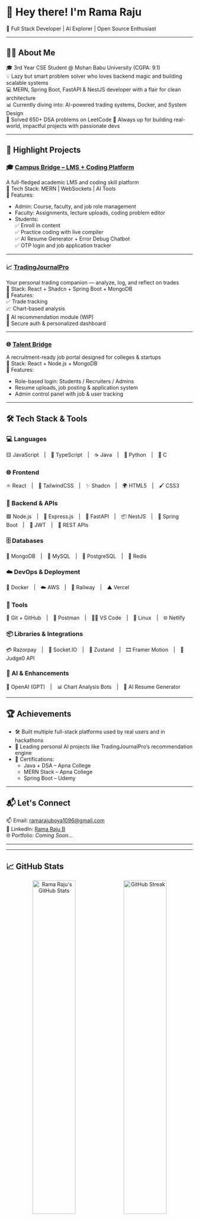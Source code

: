# 👋 Hey there! I'm Rama Raju

🚀 Full Stack Developer | AI Explorer | Open Source Enthusiast

---

## 👨‍💻 About Me

🎓 3rd Year CSE Student @ Mohan Babu University (CGPA: 9.1)  
💡 Lazy but smart problem solver who loves backend magic and building scalable systems  
💻 MERN, Spring Boot, FastAPI & NestJS developer with a flair for clean architecture  
📊 Currently diving into: AI-powered trading systems, Docker, and System Design  
🧠 Solved 650+ DSA problems on LeetCode 
🤝 Always up for building real-world, impactful projects with passionate devs

---

## 🌟 Highlight Projects

### 🎓 [Campus Bridge – LMS + Coding Platform](https://campusbridge-student.vercel.app/)
A full-fledged academic LMS and coding skill platform  
🔹 Tech Stack: MERN | WebSockets | AI Tools  
🔹 Features:
- Admin: Course, faculty, and job role management  
- Faculty: Assignments, lecture uploads, coding problem editor  
- Students:  
  ✅ Enroll in content  
  ✅ Practice coding with live compiler  
  ✅ AI Resume Generator + Error Debug Chatbot  
  ✅ OTP login and job application tracker  

---

### 📈 [TradingJournalPro](https://tradingjournalpro.vercel.app/)
Your personal trading companion — analyze, log, and reflect on trades  
🔹 Stack: React + Shadcn + Spring Boot + MongoDB  
🔹 Features:  
✅ Trade tracking  
📈 Chart-based analysis  
🤖 AI recommendation module (WIP)  
🔐 Secure auth & personalized dashboard

---

### 🌐 [Talent Bridge](https://talentbridge01.vercel.app/)
A recruitment-ready job portal designed for colleges & startups  
🔹 Stack: React + Node.js + MongoDB  
🔹 Features:
- Role-based login: Students / Recruiters / Admins  
- Resume uploads, job posting & application system  
- Admin control panel with job & user tracking  

---

## 🛠️ Tech Stack & Tools

### 💻 Languages  
🟨 JavaScript | 🔷 TypeScript | ☕ Java | 🐍 Python | 🧠 C

### 🌐 Frontend  
⚛️ React | 🎨 TailwindCSS | ✨ Shadcn | 🌍 HTML5 | 🖌️ CSS3

### 🧠 Backend & APIs  
🟩 Node.js | 🚂 Express.js | 🚀 FastAPI | 📦 NestJS | 🌱 Spring Boot | 🔐 JWT | 📡 REST APIs

### 🗄️ Databases  
🍃 MongoDB | 🐬 MySQL | 🐘 PostgreSQL | 🧠 Redis

### ☁️ DevOps & Deployment  
🐳 Docker | ☁️ AWS | 🚆 Railway | ▲ Vercel

### 🔧 Tools  
🐙 Git + GitHub | 📮 Postman | 🧑‍💻 VS Code | 🐧 Linux | 🌐 Netlify

### 📦 Libraries & Integrations  
💳 Razorpay | 📡 Socket.IO | 🧠 Zustand | 🎞️ Framer Motion | 🧪 Judge0 API

### 🤖 AI & Enhancements  
🧠 OpenAI (GPT) | 📊 Chart Analysis Bots | 📝 AI Resume Generator

---

## 🏆 Achievements

- 🛠 Built multiple full-stack platforms used by real users and in hackathons  
- 🤖 Leading personal AI projects like TradingJournalPro’s recommendation engine  
- 📜 Certifications:
  - Java + DSA – Apna College  
  - MERN Stack – Apna College  
  - Spring Boot – Udemy  

---

## 📬 Let's Connect

📫 Email: ramarajuboya1096@gmail.com  
🔗 LinkedIn: [Rama Raju B](https://www.linkedin.com/in/rama-raju-b-8a19a62bb/)  
🌐 Portfolio: *Coming Soon...*  

---

---

## 📈 GitHub Stats

<p align="center">
  <img src="https://github-readme-stats.vercel.app/api?username=ramraj1096&show_icons=true&theme=radical" alt="Rama Raju's GitHub Stats" width="48%" />
  <img src="https://github-readme-streak-stats.herokuapp.com/?user=ramraj1096&theme=radical" alt="GitHub Streak" width="48%" />
</p>

<p align="center">
  <img src="https://github-readme-stats.vercel.app/api/top-langs/?username=ramraj1096&layout=compact&theme=radical" alt="Top Languages" width="40%" />
</p>

---

## 🌟 Personal Philosophy

> “Build with purpose. Learn with curiosity. Execute with clarity.”  
> — Rama Raju

---

